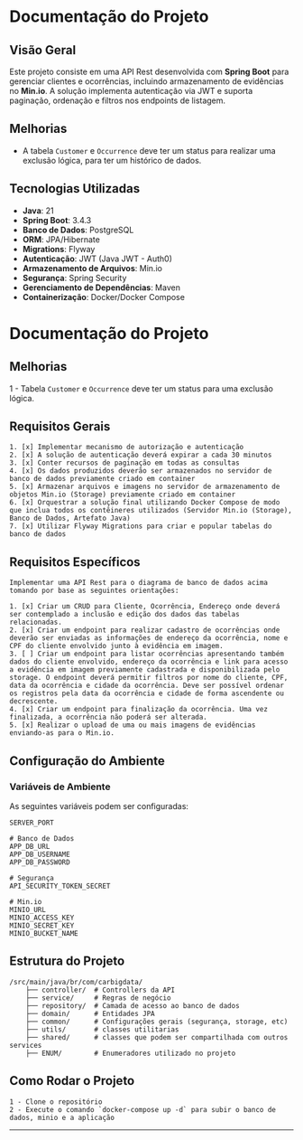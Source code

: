 # Documentação do Projeto

## Visão Geral

Este projeto consiste em uma API Rest desenvolvida com **Spring Boot** para gerenciar clientes e ocorrências, incluindo armazenamento de evidências no **Min.io**. A solução implementa autenticação via JWT e suporta paginação, ordenação e filtros nos endpoints de listagem.

## Melhorias

- A tabela `Customer` e `Occurrence` deve ter um status para realizar uma exclusão lógica, para ter um histórico de dados.

## Tecnologias Utilizadas

- **Java**: 21
- **Spring Boot**: 3.4.3
- **Banco de Dados**: PostgreSQL
- **ORM**: JPA/Hibernate
- **Migrations**: Flyway
- **Autenticação**: JWT (Java JWT - Auth0)
- **Armazenamento de Arquivos**: Min.io
- **Segurança**: Spring Security
- **Gerenciamento de Dependências**: Maven
- **Containerização**: Docker/Docker Compose

# Documentação do Projeto

## Melhorias
1 - Tabela `Customer` e `Occurrence` deve ter um status para uma exclusão lógica.

## Requisitos Gerais
```
1. [x] Implementar mecanismo de autorização e autenticação
2. [x] A solução de autenticação deverá expirar a cada 30 minutos
3. [x] Conter recursos de paginação em todas as consultas
4. [x] Os dados produzidos deverão ser armazenados no servidor de banco de dados previamente criado em container
5. [x] Armazenar arquivos e imagens no servidor de armazenamento de objetos Min.io (Storage) previamente criado em container
6. [x] Orquestrar a solução final utilizando Docker Compose de modo que inclua todos os contêineres utilizados (Servidor Min.io (Storage), Banco de Dados, Artefato Java)
7. [x] Utilizar Flyway Migrations para criar e popular tabelas do banco de dados
```

## Requisitos Específicos
```
Implementar uma API Rest para o diagrama de banco de dados acima tomando por base as seguintes orientações:

1. [x] Criar um CRUD para Cliente, Ocorrência, Endereço onde deverá ser contemplado a inclusão e edição dos dados das tabelas relacionadas.
2. [x] Criar um endpoint para realizar cadastro de ocorrências onde deverão ser enviadas as informações de endereço da ocorrência, nome e CPF do cliente envolvido junto à evidência em imagem.
3. [ ] Criar um endpoint para listar ocorrências apresentando também dados do cliente envolvido, endereço da ocorrência e link para acesso a evidência em imagem previamente cadastrada e disponibilizada pelo storage. O endpoint deverá permitir filtros por nome do cliente, CPF, data da ocorrência e cidade da ocorrência. Deve ser possível ordenar os registros pela data da ocorrência e cidade de forma ascendente ou decrescente.
4. [x] Criar um endpoint para finalização da ocorrência. Uma vez finalizada, a ocorrência não poderá ser alterada.
5. [x] Realizar o upload de uma ou mais imagens de evidências enviando-as para o Min.io.
```
## Configuração do Ambiente

### Variáveis de Ambiente

As seguintes variáveis podem ser configuradas:

```properties
SERVER_PORT

# Banco de Dados
APP_DB_URL
APP_DB_USERNAME
APP_DB_PASSWORD

# Segurança
API_SECURITY_TOKEN_SECRET

# Min.io
MINIO_URL
MINIO_ACCESS_KEY
MINIO_SECRET_KEY
MINIO_BUCKET_NAME
```

## Estrutura do Projeto

```
/src/main/java/br/com/carbigdata/
    ├── controller/  # Controllers da API
    ├── service/     # Regras de negócio
    ├── repository/  # Camada de acesso ao banco de dados
    ├── domain/      # Entidades JPA
    ├── common/      # Configurações gerais (segurança, storage, etc)
    ├── utils/       # classes utilitarias 
    ├── shared/      # classes que podem ser compartilhada com outros services 
    ├── ENUM/        # Enumeradores utilizado no projeto
```

## Como Rodar o Projeto
```
1 - Clone o repositório
2 - Execute o comando `docker-compose up -d` para subir o banco de dados, minio e a aplicação
```

---
